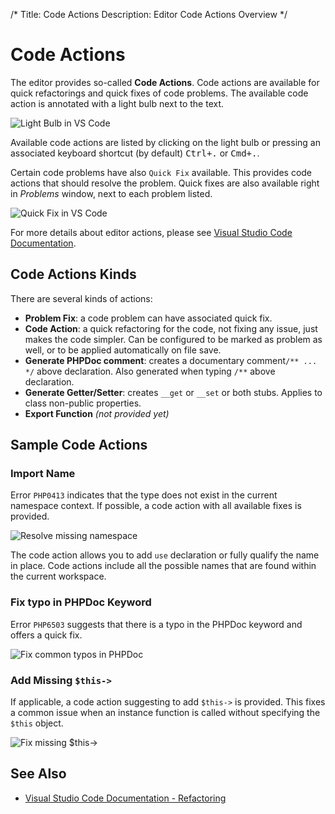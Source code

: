 /*
Title: Code Actions
Description: Editor Code Actions Overview
*/
# Code Actions

The editor provides so-called **Code Actions**. Code actions are available for quick refactorings and quick fixes of code problems. The available code action is annotated with a light bulb next to the text.

![Light Bulb in VS Code](../imgs/light-bulb.png)

Available code actions are listed by clicking on the light bulb or pressing an associated keyboard shortcut (by default) <kbd>Ctrl+.</kbd> or <kbd>Cmd+.</kbd>.

Certain code problems have also `Quick Fix` available. This provides code actions that should resolve the problem. Quick fixes are also available right in _Problems_ window, next to each problem listed.

![Quick Fix in VS Code](../imgs/quick-fixes.png)

For more details about editor actions, please see [Visual Studio Code Documentation](https://code.visualstudio.com/docs/editor/refactoring).

## Code Actions Kinds

There are several kinds of actions:

- **Problem Fix**: a code problem can have associated quick fix.
- **Code Action**: a quick refactoring for the code, not fixing any issue, just makes the code simpler. Can be configured to be marked as problem as well, or to be applied automatically on file save. 
- **Generate PHPDoc comment**: creates a documentary comment`/** ... */` above declaration. Also generated when typing `/**` above declaration.
- **Generate Getter/Setter**: creates `__get` or `__set` or both stubs. Applies to class non-public properties.
- **Export Function** _(not provided yet)_

## Sample Code Actions

### Import Name

Error `PHP0413` indicates that the type does not exist in the current namespace context. If possible, a code action with all available fixes is provided.

![Resolve missing namespace](../imgs/missing-namespace-fix.png)

The code action allows you to add `use` declaration or fully qualify the name in place. Code actions include all the possible names that are found within the current workspace.

### Fix typo in PHPDoc Keyword

Error `PHP6503` suggests that there is a typo in the PHPDoc keyword and offers a quick fix.

![Fix common typos in PHPDoc](../imgs/phpdoc-typo-fix.png)

### Add Missing `$this->`

If applicable, a code action suggesting to add `$this->` is provided. This fixes a common issue when an instance function is called without specifying the `$this` object.

![Fix missing $this->](../imgs/missing-this-fix.gif)

## See Also

- [Visual Studio Code Documentation - Refactoring](https://code.visualstudio.com/docs/editor/refactoring)
